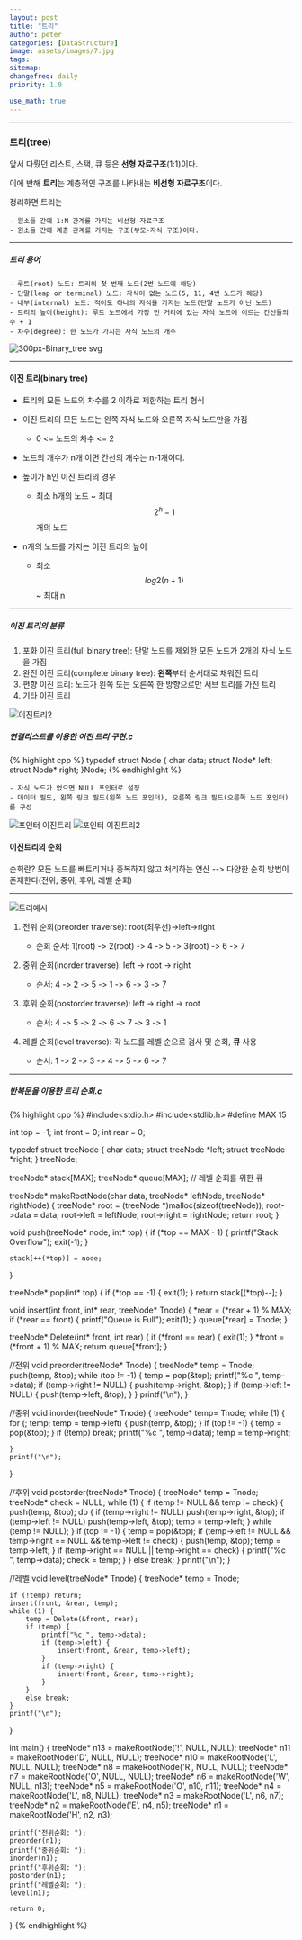 ```yaml
---
layout: post
title: "트리"
author: peter
categories: [DataStructure]
image: assets/images/7.jpg
tags:
sitemap:
changefreq: daily
priority: 1.0

use_math: true
---
```


---

### 트리(tree)

앞서 다뤘던 리스트, 스택, 큐 등은 **선형 자료구조**(1:1)이다.

이에 반해 **트리**는 계층적인 구조를 나타내는 **비선형 자료구조**이다.

정리하면 트리는

    - 원소들 간에 1:N 관계를 가지는 비선형 자료구조
    - 원소들 간에 계층 관계를 가지는 구조(부모-자식 구조)이다.

---

##### 트리 용어

    - 루트(root) 노드: 트리의 첫 번째 노드(2번 노드에 해당)
    - 단말(leap or terminal) 노드: 자식이 없는 노드(5, 11, 4번 노드가 해당)
    - 내부(internal) 노드: 적어도 하나의 자식을 가지는 노드(단말 노드가 아닌 노드)
    - 트리의 높이(height): 루트 노드에서 가장 먼 거리에 있는 자식 노드에 이르는 간선들의 수 + 1
    - 차수(degree): 한 노드가 가지는 자식 노드의 개수

![300px-Binary_tree svg](https://user-images.githubusercontent.com/52132160/88499076-d5df1b00-cfff-11ea-820d-f2930155a4a8.png)

---

#### 이진 트리(binary tree)

- 트리의 모든 노드의 차수를 2 이하로 제한하는 트리 형식

- 이진 트리의 모든 노드는 왼쪽 자식 노드와 오른쪽 자식 노드만을 가짐
  - 0 <= 노드의 차수 <= 2
- 노드의 개수가 n개 이면 간선의 개수는 n-1개이다.

- 높이가 h인 이진 트리의 경우
  - 최소 h개의 노드 ~ 최대 $$ 2^h - 1 $$ 개의 노드
- n개의 노드를 가지는 이진 트리의 높이
  - 최소 $$log2(n+1)$$ ~ 최대 n

---

##### 이진 트리의 분류

1. 포화 이진 트리(full binary tree): 단말 노드를 제외한 모든 노드가 2개의 자식 노드을 가짐
2. 완전 이진 트리(complete binary tree): **왼쪽**부터 순서대로 채워진 트리
3. 편향 이진 트리: 노드가 왼쪽 또는 오른쪽 한 방향으로만 서브 트리를 가진 트리
4. 기타 이진 트리

![이진트리2](https://user-images.githubusercontent.com/52132160/88501438-6c163f80-d006-11ea-9e0a-c14275219b52.PNG)

##### 연결리스트를 이용한 이진 트리 구현.c

{% highlight cpp %}
typedef struct Node {
char data;
struct Node* left;
struct Node* right;
}Node;
{% endhighlight %}

    - 자식 노드가 없으면 NULL 포인터로 설정
    - 데이터 필드, 왼쪽 링크 필드(왼쪽 노드 포인터), 오른쪽 링크 필드(오른쪽 노드 포인터)를 구성

![포인터 이진트리](https://user-images.githubusercontent.com/52132160/88502963-20b26000-d00b-11ea-8886-e95ab01c2190.PNG)
![포인터 이진트리2](https://user-images.githubusercontent.com/52132160/88503036-666f2880-d00b-11ea-83a6-6ca2bccb21bb.PNG)

#### 이진트리의 순회

순회란? 모든 노드를 빠트리거나 중복하지 않고 처리하는 연산
--> 다양한 순회 방법이 존재한다(전위, 중위, 후위, 레벨 순회)

---

![트리예시](https://user-images.githubusercontent.com/52132160/88504204-f1055700-d00e-11ea-81f7-747026d21659.PNG)

1. 전위 순회(preorder traverse): root(최우선)->left->right

   - 순회 순서: 1(root) -> 2(root) -> 4 -> 5 -> 3(root) -> 6 -> 7

2. 중위 순회(inorder traverse): left -> root -> right

   - 순서: 4 -> 2 -> 5 -> 1 -> 6 -> 3 -> 7

3. 후위 순회(postorder traverse): left -> right -> root

   - 순서: 4 -> 5 -> 2 -> 6 -> 7 -> 3 -> 1

4. 레벨 순회(level traverse): 각 노드를 레벨 순으로 검사 및 순회, **큐** 사용
   - 순서: 1 -> 2 -> 3 -> 4 -> 5 -> 6 -> 7

---

##### 반복문을 이용한 트리 순회.c

{% highlight cpp %}
#include<stdio.h>
#include<stdlib.h>
#define MAX 15

int top = -1;
int front = 0;
int rear = 0;

typedef struct treeNode {
char data;
struct treeNode *left;
struct treeNode *right;
} treeNode;

treeNode* stack[MAX];
treeNode* queue[MAX]; // 레벨 순회를 위한 큐

treeNode* makeRootNode(char data, treeNode* leftNode, treeNode* rightNode) {
treeNode* root = (treeNode \*)malloc(sizeof(treeNode));
root->data = data;
root->left = leftNode;
root->right = rightNode;
return root;
}

void push(treeNode* node, int* top) {
if (\*top == MAX - 1) {
printf("Stack Overflow");
exit(-1);
}

    stack[++(*top)] = node;

}

treeNode* pop(int* top) {
if (*top == -1) {
exit(1);
}
return stack[(*top)--];
}

void insert(int front, int* rear, treeNode* Tnode) {
*rear = (*rear + 1) % MAX;
if (*rear == front) {
printf("Queue is Full");
exit(1);
}
queue[*rear] = Tnode;
}

treeNode* Delete(int* front, int rear) {
if (*front == rear) {
exit(1);
}
*front = (*front + 1) % MAX;
return queue[*front];
}

//전위
void preorder(treeNode* Tnode) {
treeNode* temp = Tnode;
push(temp, &top);
while (top != -1) {
temp = pop(&top);
printf("%c ", temp->data);
if (temp->right != NULL) {
push(temp->right, &top);
}
if (temp->left != NULL) {
push(temp->left, &top);
}
}
printf("\n");
}

//중위
void inorder(treeNode* Tnode) {
treeNode* temp= Tnode;
while (1) {
for (; temp; temp = temp->left) {
push(temp, &top);
}
if (top != -1) {
temp = pop(&top);
}
if (!temp) break;
printf("%c ", temp->data);
temp = temp->right;

    }
    printf("\n");

}

//후위
void postorder(treeNode* Tnode) {
treeNode* temp = Tnode;
treeNode\* check = NULL;
while (1) {
if (temp != NULL && temp != check) {
push(temp, &top);
do {
if (temp->right != NULL) push(temp->right, &top);
if (temp->left != NULL) push(temp->left, &top);
temp = temp->left;
} while (temp != NULL);
}
if (top != -1) {
temp = pop(&top);
if (temp->left != NULL && temp->right == NULL && temp->left != check) {
push(temp, &top);
temp = temp->left;
}
if (temp->right == NULL || temp->right == check) {
printf("%c ", temp->data);
check = temp;
}
}
else break;
}
printf("\n");
}

//레벨
void level(treeNode* Tnode) {
treeNode* temp = Tnode;

    if (!temp) return;
    insert(front, &rear, temp);
    while (1) {
    	temp = Delete(&front, rear);
    	if (temp) {
    		printf("%c ", temp->data);
    		if (temp->left) {
    			insert(front, &rear, temp->left);
    		}
    		if (temp->right) {
    			insert(front, &rear, temp->right);
    		}
    	}
    	else break;
    }
    printf("\n");

}

int main() {
treeNode* n13 = makeRootNode('!', NULL, NULL);
treeNode* n11 = makeRootNode('D', NULL, NULL);
treeNode* n10 = makeRootNode('L', NULL, NULL);
treeNode* n8 = makeRootNode('R', NULL, NULL);
treeNode* n7 = makeRootNode('O', NULL, NULL);
treeNode* n6 = makeRootNode('W', NULL, n13);
treeNode* n5 = makeRootNode('O', n10, n11);
treeNode* n4 = makeRootNode('L', n8, NULL);
treeNode* n3 = makeRootNode('L', n6, n7);
treeNode* n2 = makeRootNode('E', n4, n5);
treeNode\* n1 = makeRootNode('H', n2, n3);

    printf("전위순회: ");
    preorder(n1);
    printf("중위순회: ");
    inorder(n1);
    printf("후위순회: ");
    postorder(n1);
    printf("레벨순회: ");
    level(n1);

    return 0;

}
{% endhighlight %}
